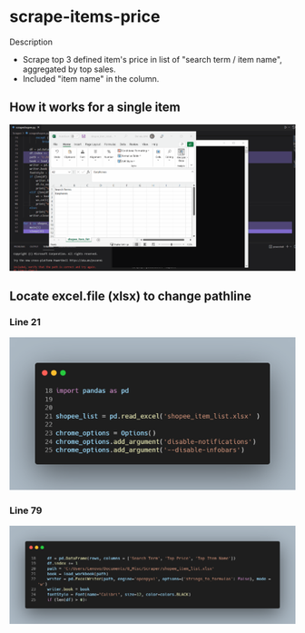 # scrape-items-price
Description
- Scrape top 3 defined item's price in list of "search term / item name", aggregated by top sales.
- Included "item name" in the column.

## How it works for a single item
![How it works for a single item](/docs-image/scrapeeshopee.gif)

## Locate excel.file (xlsx) to change pathline
### Line 21
![line21](/docs-image/line21.png)

### Line 79
![line79](/docs-image/line79.png)
